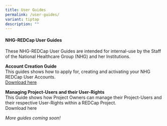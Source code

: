```yaml
---
title: User Guides
permalink: /user-guides/
variant: tiptap
description: ""
---
```

<h4><strong>NHG-REDCap User Guides</strong></h4>
<p>These NHG-REDCap User Guides are intended for internal-use by the Staff
of the National Healthcare Group (NHG) and her Institutions.</p>
<p></p>
<p><strong>Account Creation Guide</strong>
<br>This guides shows how to apply for, creating and activating your NHG REDCap
User Accounts.
<br><a href="/files/User Guides/1304_001_NHG_REDCap_User_Account_Creation_Guide_v2.pdf" rel="noopener noreferrer nofollow" target="_blank">Download here</a>
</p>
<p></p>
<p><strong>Managing Project-Users and their User-Rights</strong>
<br>This Guide shows how Project Owners can manage their Project-Users and
their respective User-Rights within a REDCap Project.
<br>Download here</p>
<p></p>
<p><em>More guides coming soon!</em>
</p>
<p></p>
<p></p>